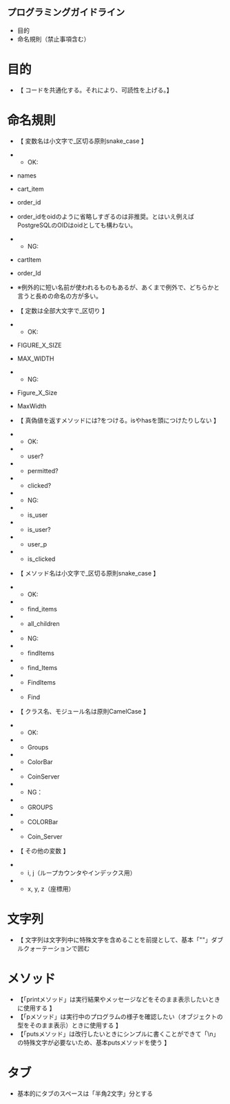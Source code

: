 ## プログラミングガイドライン

- 目的
- 命名規則（禁止事項含む）

# 目的
- 【 コードを共通化する。それにより、可読性を上げる。】

# 命名規則
- 【 変数名は小文字で_区切る原則snake_case 】
- - OK:
- names
- cart_item
- order_id
- order_idをoidのように省略しすぎるのは非推奨。とはいえ例えばPostgreSQLのOIDはoidとしても構わない。

- - NG:
- cartItem
- order_Id

- ※例外的に短い名前が使われるものもあるが、あくまで例外で、どちらかと言うと長めの命名の方が多い。

- 【 定数は全部大文字で_区切り 】
- - OK:
- FIGURE_X_SIZE
- MAX_WIDTH

- - NG:
- Figure_X_Size
- MaxWidth

- 【 真偽値を返すメソッドには?をつける。isやhasを頭につけたりしない 】
- - OK:
- - user?
- - permitted?
- - clicked?

- - NG:
- - is_user
- - is_user?
- - user_p
- - is_clicked

- 【 メソッド名は小文字で_区切る原則snake_case 】
- - OK:
- - find_items
- - all_children

- - NG:
- - findItems
- - find_Items
- - FindItems
- - Find

- 【 クラス名、モジュール名は原則CamelCase 】
- - OK:
- - Groups
- - ColorBar
- - CoinServer

- - NG：
- - GROUPS
- - COLORBar
- - Coin_Server

- 【 その他の変数 】
- - i, j（ループカウンタやインデックス用）
- - x, y, z（座標用）

# 文字列
- 【 文字列は文字列中に特殊文字を含めることを前提として、基本「""」ダブルクォーテーションで囲む

# メソッド
- 【「printメソッド」は実行結果やメッセージなどをそのまま表示したいときに使用する 】
- 【「pメソッド」は実行中のプログラムの様子を確認したい（オブジェクトの型をそのまま表示）ときに使用する 】
- 【「putsメソッド」は改行したいときにシンプルに書くことができて「\n」の特殊文字が必要ないため、基本putsメソッドを使う 】

# タブ
- 基本的にタブのスペースは「半角2文字」分とする
